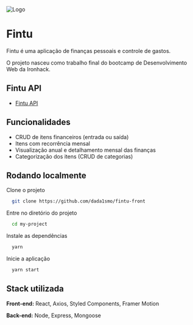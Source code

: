 
![Logo](https://fintu.netlify.app/logo.png)


# Fintu

Fintu é uma aplicação de finanças pessoais e controle de gastos.

O projeto nasceu como trabalho final do bootcamp de Desenvolvimento Web da Ironhack.

## Fintu API

 - [Fintu API](https://github.com/dada1smo/fintu-api)

## Funcionalidades

- CRUD de itens financeiros (entrada ou saída)
- Itens com recorrência mensal
- Visualização anual e detalhamento mensal das finanças
- Categorização dos itens (CRUD de categorias)


## Rodando localmente

Clone o projeto

```bash
  git clone https://github.com/dada1smo/fintu-front
```

Entre no diretório do projeto

```bash
  cd my-project
```

Instale as dependências

```bash
  yarn
```

Inicie a aplicação

```bash
  yarn start
```


## Stack utilizada

**Front-end:** React, Axios, Styled Components, Framer Motion

**Back-end:** Node, Express, Mongoose

